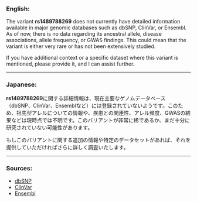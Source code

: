 ### English:
The variant **rs1489788269** does not currently have detailed information available in major genomic databases such as dbSNP, ClinVar, or Ensembl. As of now, there is no data regarding its ancestral allele, disease associations, allele frequency, or GWAS findings. This could mean that the variant is either very rare or has not been extensively studied.

If you have additional context or a specific dataset where this variant is mentioned, please provide it, and I can assist further.

---

### Japanese:
**rs1489788269**に関する詳細情報は、現在主要なゲノムデータベース（dbSNP、ClinVar、Ensemblなど）には登録されていないようです。このため、祖先型アレルについての情報や、疾患との関連性、アレル頻度、GWASの結果などは現時点では不明です。このバリアントが非常に稀であるか、まだ十分に研究されていない可能性があります。

もしこのバリアントに関する追加の情報や特定のデータセットがあれば、それを提供していただければさらに詳しく調査いたします。

---

### Sources:
- [dbSNP](https://www.ncbi.nlm.nih.gov/snp/)
- [ClinVar](https://www.ncbi.nlm.nih.gov/clinvar/)
- [Ensembl](https://www.ensembl.org/)